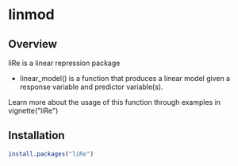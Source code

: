 # linmod
## Overview

liRe is a linear repression package
  - linear_model() is a function that produces a linear model given a response variable and predictor variable(s).
  
Learn more about the usage of this function through examples in vignette("liRe")
  
## Installation

```r
install.packages("liRe")
```
